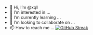 - 👋 Hi, I’m @xqll
- 👀 I’m interested in ...
- 🌱 I’m currently learning ...
- 💞️ I’m looking to collaborate on ...
- 📫 How to reach me ...
[![GitHub Streak](https://streak-stats.demolab.com?user=XqLL&theme=dark&locale=ru&hide_total_contributions=true&hide_current_streak=true&hide_longest_streak=true)](https://git.io/streak-stats)
